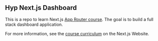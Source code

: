 ## Hyp Next.js Dashboard

This is a repo to learn Next.js [App Router course](https://nextjs.org/learn/dashboard-app). The goal is to build a full stack dashboard application.

For more information, see the [course curriculum](https://nextjs.org/learn) on the Next.js Website.
